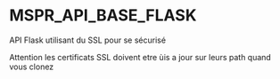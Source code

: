 # MSPR_API_BASE_FLASK
API Flask utilisant du SSL pour se sécurisé


Attention les certificats SSL doivent etre ùis a jour sur leurs path quand vous clonez
